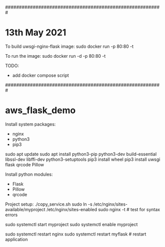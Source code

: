 #########################################################
# 13th May 2021
To build uwsgi-nginx-flask image:
sudo docker run -p 80:80 -t <image name>

To run the image:
sudo docker run -d -p 80:80 -t <image name>

TODO:
- add docker compose script


#########################################################
#
# aws_flask_demo

Install system packages:
- nginx
- python3
- pip3

sudo apt update
sudo apt install python3-pip python3-dev build-essential libssl-dev libffi-dev python3-setuptools
pip3 install wheel
pip3 install uwsgi flask qrcode Pillow


Install python modules:
- Flask
- Pillow
- qrcode

Project setup:
./copy_service.sh
sudo ln -s /etc/nginx/sites-available/myproject /etc/nginx/sites-enabled
sudo nginx -t # test for syntax errors

sudo systemctl start myproject
sudo systemctl enable myproject

sudo systemctl restart nginx
sudo systemctl restart myflask # restart application

